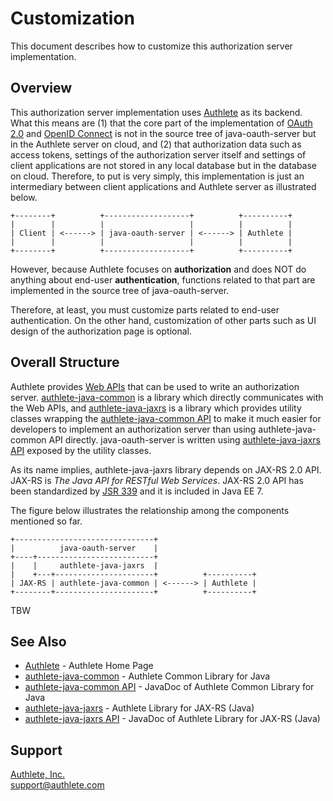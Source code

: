 Customization
=============

This document describes how to customize this authorization server
implementation.


Overview
--------

This authorization server implementation uses [Authlete][1] as its backend.
What this means are (1) that the core part of the implementation of [OAuth
2.0][2] and [OpenID Connect][3] is not in the source tree of java-oauth-server
but in the Authlete server on cloud, and (2) that authorization data such as
access tokens, settings of the authorization server itself and settings of
client applications are not stored in any local database but in the database
on cloud. Therefore, to put is very simply, this implementation is just an
intermediary between client applications and Authlete server as illustrated
below.

```
+--------+          +-------------------+          +----------+
|        |          |                   |          |          |
| Client | <------> | java-oauth-server | <------> | Authlete |
|        |          |                   |          |          |
+--------+          +-------------------+          +----------+
```

However, because Authlete focuses on **authorization** and does NOT do
anything about end-user **authentication**, functions related to that part
are implemented in the source tree of java-oauth-server.

Therefore, at least, you must customize parts related to end-user authentication.
On the other hand, customization of other parts such as UI design of the
authorization page is optional.


Overall Structure
-----------------

Authlete provides [Web APIs][4] that can be used to write an authorization
server. [authlete-java-common][5] is a library which directly communicates
with the Web APIs, and [authlete-java-jaxrs][6] is a library which provides
utility classes wrapping the [authlete-java-common API][7] to make it much
easier for developers to implement an authorization server than using
authlete-java-common API directly. java-oauth-server is written using
[authlete-java-jaxrs API][8] exposed by the utility classes.

As its name implies, authlete-java-jaxrs library depends on JAX-RS 2.0 API.
JAX-RS is _The Java API for RESTful Web Services_. JAX-RS 2.0 API has been
standardized by [JSR 339][9] and it is included in Java EE 7.

The figure below illustrates the relationship among the components mentioned
so far.

```
+-------------------------------+
|          java-oauth-server    |
+----+--------------------------+
|    |     authlete-java-jaxrs  |
|    +---+----------------------+          +----------+
| JAX-RS | authlete-java-common | <------> | Authlete |
+--------+----------------------+          +----------+
```

TBW


See Also
--------

- [Authlete][1] - Authlete Home Page
- [authlete-java-common][5] - Authlete Common Library for Java
- [authlete-java-common API][7] - JavaDoc of Authlete Common Library for Java
- [authlete-java-jaxrs][6] - Authlete Library for JAX-RS (Java)
- [authlete-java-jaxrs API][8] - JavaDoc of Authlete Library for JAX-RS (Java)


Support
-------

[Authlete, Inc.][1]<br/>
support@authlete.com


[1]: https://www.authlete.com/
[2]: http://tools.ietf.org/html/rfc6749
[3]: http://openid.net/connect/
[4]: https://www.authlete.com/documents/apis
[5]: https://github.com/authlete/authlete-java-common
[6]: https://github.com/authlete/authlete-java-jaxrs
[7]: http://authlete.github.io/authlete-java-common/
[8]: http://authlete.github.io/authlete-java-jaxrs/
[9]: https://jcp.org/en/jsr/detail?id=339
